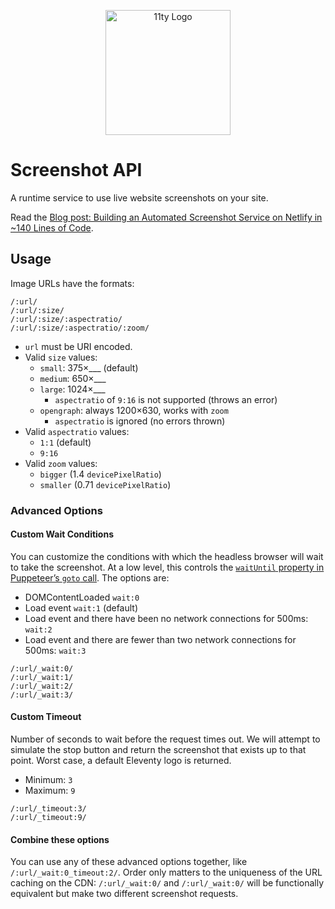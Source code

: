 <p align="center"><img src="https://www.11ty.dev/img/logo-github.svg" width="200" height="200" alt="11ty Logo"></p>

# Screenshot API

A runtime service to use live website screenshots on your site.

Read the [Blog post: Building an Automated Screenshot Service on Netlify in ~140 Lines of Code](https://www.zachleat.com/web/screenshots/).

## Usage

Image URLs have the formats:

```
/:url/
/:url/:size/
/:url/:size/:aspectratio/
/:url/:size/:aspectratio/:zoom/
```

* `url` must be URI encoded.
* Valid `size` values:
  * `small`: 375×___ (default)
  * `medium`: 650×___
  * `large`: 1024×___
    * `aspectratio` of `9:16` is not supported (throws an error)
  * `opengraph`: always 1200×630, works with `zoom`
    * `aspectratio` is ignored (no errors thrown)
* Valid `aspectratio` values:
  * `1:1` (default)
  * `9:16`
* Valid `zoom` values:
  * `bigger` (1.4 `devicePixelRatio`)
  * `smaller` (0.71 `devicePixelRatio`)

### Advanced Options

#### Custom Wait Conditions

You can customize the conditions with which the headless browser will wait to take the screenshot. At a low level, this controls the [`waitUntil` property in Puppeteer’s `goto` call](https://pptr.dev/#?product=Puppeteer&version=v13.3.1&show=api-pagegotourl-options). The options are:

* DOMContentLoaded `wait:0`
* Load event `wait:1` (default)
* Load event and there have been no network connections for 500ms: `wait:2`
* Load event and there are fewer than two network connections for 500ms: `wait:3`

```
/:url/_wait:0/
/:url/_wait:1/
/:url/_wait:2/
/:url/_wait:3/
```

#### Custom Timeout

Number of seconds to wait before the request times out. We will attempt to simulate the stop button and return the screenshot that exists up to that point. Worst case, a default Eleventy logo is returned.

* Minimum: `3`
* Maximum: `9`

```
/:url/_timeout:3/
/:url/_timeout:9/
```

#### Combine these options

You can use any of these advanced options together, like `/:url/_wait:0_timeout:2/`. Order only matters to the uniqueness of the URL caching on the CDN: `/:url/_wait:0/` and `/:url/_wait:0/` will be functionally equivalent but make two different screenshot requests.
